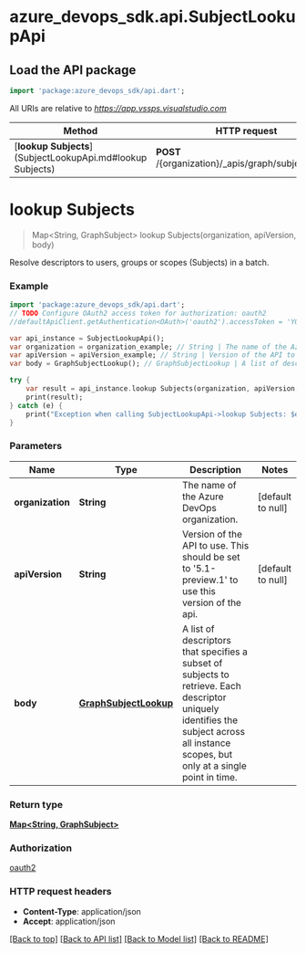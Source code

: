 # azure_devops_sdk.api.SubjectLookupApi

## Load the API package
```dart
import 'package:azure_devops_sdk/api.dart';
```

All URIs are relative to *https://app.vssps.visualstudio.com*

Method | HTTP request | Description
------------- | ------------- | -------------
[**lookup Subjects**](SubjectLookupApi.md#lookup Subjects) | **POST** /{organization}/_apis/graph/subjectlookup | 


# **lookup Subjects**
> Map<String, GraphSubject> lookup Subjects(organization, apiVersion, body)



Resolve descriptors to users, groups or scopes (Subjects) in a batch.

### Example 
```dart
import 'package:azure_devops_sdk/api.dart';
// TODO Configure OAuth2 access token for authorization: oauth2
//defaultApiClient.getAuthentication<OAuth>('oauth2').accessToken = 'YOUR_ACCESS_TOKEN';

var api_instance = SubjectLookupApi();
var organization = organization_example; // String | The name of the Azure DevOps organization.
var apiVersion = apiVersion_example; // String | Version of the API to use.  This should be set to '5.1-preview.1' to use this version of the api.
var body = GraphSubjectLookup(); // GraphSubjectLookup | A list of descriptors that specifies a subset of subjects to retrieve. Each descriptor uniquely identifies the subject across all instance scopes, but only at a single point in time.

try { 
    var result = api_instance.lookup Subjects(organization, apiVersion, body);
    print(result);
} catch (e) {
    print("Exception when calling SubjectLookupApi->lookup Subjects: $e\n");
}
```

### Parameters

Name | Type | Description  | Notes
------------- | ------------- | ------------- | -------------
 **organization** | **String**| The name of the Azure DevOps organization. | [default to null]
 **apiVersion** | **String**| Version of the API to use.  This should be set to &#39;5.1-preview.1&#39; to use this version of the api. | [default to null]
 **body** | [**GraphSubjectLookup**](GraphSubjectLookup.md)| A list of descriptors that specifies a subset of subjects to retrieve. Each descriptor uniquely identifies the subject across all instance scopes, but only at a single point in time. | 

### Return type

[**Map<String, GraphSubject>**](GraphSubject.md)

### Authorization

[oauth2](../README.md#oauth2)

### HTTP request headers

 - **Content-Type**: application/json
 - **Accept**: application/json

[[Back to top]](#) [[Back to API list]](../README.md#documentation-for-api-endpoints) [[Back to Model list]](../README.md#documentation-for-models) [[Back to README]](../README.md)

